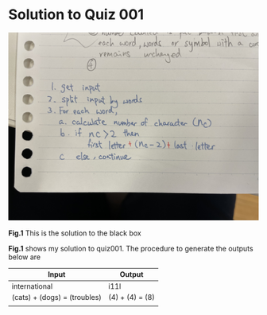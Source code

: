 # Solution to Quiz 001

![](IMG_3935.jpeg)

**Fig.1** This is the solution to the black box

**Fig.1** shows my solution to quiz001. The procedure to generate the outputs below are

| Input                        | Output          |
|------------------------------|-----------------|
| international                | i11l            |
| (cats) + (dogs) = (troubles) | (4) + (4) = (8) |
|                              |                 |

